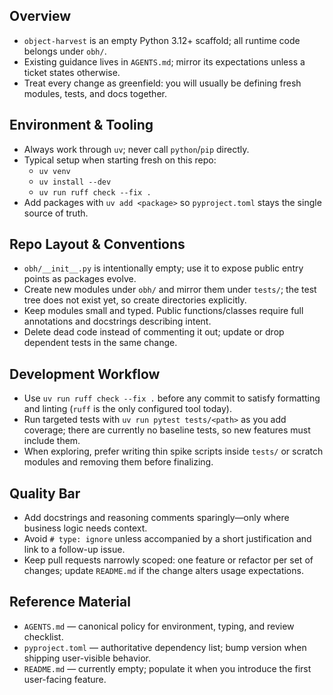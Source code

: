 <!-- Copilot/AI agent instructions for contributing to object-harvest -->

Overview
--------
- `object-harvest` is an empty Python 3.12+ scaffold; all runtime code belongs under `obh/`.
- Existing guidance lives in `AGENTS.md`; mirror its expectations unless a ticket states otherwise.
- Treat every change as greenfield: you will usually be defining fresh modules, tests, and docs together.

Environment & Tooling
---------------------
- Always work through `uv`; never call `python`/`pip` directly.
- Typical setup when starting fresh on this repo:
  - `uv venv`
  - `uv install --dev`
  - `uv run ruff check --fix .`
- Add packages with `uv add <package>` so `pyproject.toml` stays the single source of truth.

Repo Layout & Conventions
-------------------------
- `obh/__init__.py` is intentionally empty; use it to expose public entry points as packages evolve.
- Create new modules under `obh/` and mirror them under `tests/`; the test tree does not exist yet, so create directories explicitly.
- Keep modules small and typed. Public functions/classes require full annotations and docstrings describing intent.
- Delete dead code instead of commenting it out; update or drop dependent tests in the same change.

Development Workflow
--------------------
- Use `uv run ruff check --fix .` before any commit to satisfy formatting and linting (`ruff` is the only configured tool today).
- Run targeted tests with `uv run pytest tests/<path>` as you add coverage; there are currently no baseline tests, so new features must include them.
- When exploring, prefer writing thin spike scripts inside `tests/` or scratch modules and removing them before finalizing.

Quality Bar
-----------
- Add docstrings and reasoning comments sparingly—only where business logic needs context.
- Avoid `# type: ignore` unless accompanied by a short justification and link to a follow-up issue.
- Keep pull requests narrowly scoped: one feature or refactor per set of changes; update `README.md` if the change alters usage expectations.

Reference Material
------------------
- `AGENTS.md` — canonical policy for environment, typing, and review checklist.
- `pyproject.toml` — authoritative dependency list; bump version when shipping user-visible behavior.
- `README.md` — currently empty; populate it when you introduce the first user-facing feature.
